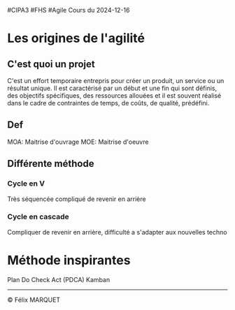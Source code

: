 #CIPA3 #FHS #Agile
Cours du 2024-12-16
# Les origines de l'agilité
## C'est quoi un projet
C'est un effort temporaire entrepris pour créer un produit, un service ou un résultat unique. Il est caractérisé par un début et une fin qui sont définis, des objectifs spécifiques, des ressources allouées et il est souvent réalisé dans le cadre de contraintes de temps, de coûts, de qualité, prédéfini.
## Def
MOA: Maitrise d'ouvrage
MOE: Maitrise d'oeuvre
## Différente méthode
### Cycle en V
Très séquencée compliqué de revenir en arrière
### Cycle en cascade
Compliquer de revenir en arrière, difficulté a s'adapter aux nouvelles techno

# Méthode inspirantes
Plan Do Check Act (PDCA)
Kamban


---
&copy; Félix MARQUET